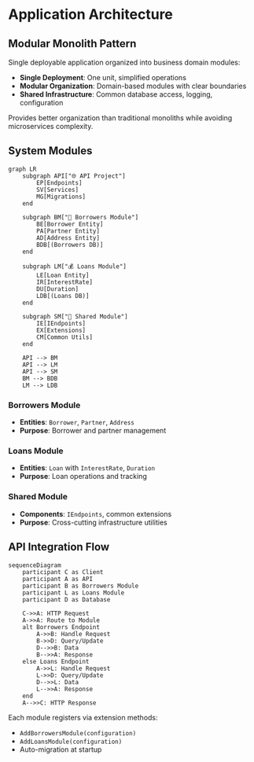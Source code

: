 # Application Architecture

## Modular Monolith Pattern

Single deployable application organized into business domain modules:
- **Single Deployment**: One unit, simplified operations
- **Modular Organization**: Domain-based modules with clear boundaries  
- **Shared Infrastructure**: Common database access, logging, configuration

Provides better organization than traditional monoliths while avoiding microservices complexity.

## System Modules

```mermaid
graph LR
    subgraph API["🌐 API Project"]
        EP[Endpoints]
        SV[Services]
        MG[Migrations]
    end
    
    subgraph BM["👥 Borrowers Module"]
        BE[Borrower Entity]
        PA[Partner Entity] 
        AD[Address Entity]
        BDB[(Borrowers DB)]
    end
    
    subgraph LM["💰 Loans Module"]
        LE[Loan Entity]
        IR[InterestRate]
        DU[Duration]
        LDB[(Loans DB)]
    end
    
    subgraph SM["🔧 Shared Module"]
        IE[IEndpoints]
        EX[Extensions]
        CM[Common Utils]
    end
    
    API --> BM
    API --> LM
    API --> SM
    BM --> BDB
    LM --> LDB
```

### Borrowers Module
- **Entities**: `Borrower`, `Partner`, `Address`
- **Purpose**: Borrower and partner management

### Loans Module  
- **Entities**: `Loan` with `InterestRate`, `Duration`
- **Purpose**: Loan operations and tracking

### Shared Module
- **Components**: `IEndpoints`, common extensions
- **Purpose**: Cross-cutting infrastructure utilities

## API Integration Flow

```mermaid
sequenceDiagram
    participant C as Client
    participant A as API
    participant B as Borrowers Module
    participant L as Loans Module
    participant D as Database
    
    C->>A: HTTP Request
    A->>A: Route to Module
    alt Borrowers Endpoint
        A->>B: Handle Request
        B->>D: Query/Update
        D-->>B: Data
        B-->>A: Response
    else Loans Endpoint
        A->>L: Handle Request
        L->>D: Query/Update  
        D-->>L: Data
        L-->>A: Response
    end
    A-->>C: HTTP Response
```

Each module registers via extension methods:
- `AddBorrowersModule(configuration)`
- `AddLoansModule(configuration)` 
- Auto-migration at startup